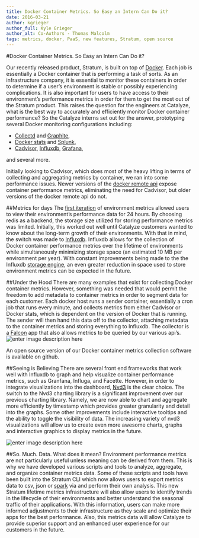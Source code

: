 ```yaml
---
title: Docker Container Metrics. So Easy an Intern Can Do it?
date: 2016-03-21
author: kgrieger
author_full: Kyle Grieger
author_alt: Co-Authors - Thomas Malcolm
tags: metrics, docker, PaaS, new features, Stratum, open source
---
```

#Docker Container Metrics. So Easy an Intern Can Do it?

Our recently released product, Stratum, is built on top of [Docker](https://www.docker.com/). Each job is essentially a Docker container that is performing a task of sorts. As an infrastructure company, it is essential to monitor these containers in order to determine if a user’s environment is stable or possibly experiencing complications. It is also important for users to have access to their environment’s performance metrics in order for them to get the most out of the Stratum product.  This raises the question for the engineers at Catalyze, what is the best way to accurately and efficiently monitor Docker container performance? So the Catalyze interns set out for the answer, prototyping several Docker monitoring configurations including:

* [Collectd](https://collectd.org/) and [Graphite](http://graphite.readthedocs.org/en/latest/dashboard.html),
* [Docker stats](https://docs.docker.com/engine/reference/commandline/stats/) and [Splunk](http://www.splunk.com/),
* [Cadvisor](https://github.com/google/cadvisor), [Influxdb](https://docs.influxdata.com/influxdb/v0.9/), [Grafana](http://grafana.org/),

and several more.

Initially looking to Cadvisor, which does most of the heavy lifting in terms of collecting and aggregating metrics by container, we ran into some performance issues. Newer versions of the [docker remote api](https://docs.docker.com/engine/reference/api/docker_remote_api/) expose container performance metrics, eliminating the need for Cadvisor, but older versions of the docker remote api do not. 

##Metrics for days
The [first iteration](https://engineering.catalyze.io/Import-Export-Console-Metrics-Announcement.html) of environment metrics allowed users to view their environment’s performance data for 24 hours. By choosing redis as a backend, the storage size utilized for storing performance metrics was limited. Initially, this worked out well until Catalyze customers wanted to know about the long-term growth of their environments. With that in mind, the switch was made to [Influxdb](https://influxdata.com/). Influxdb allows for the collection of Docker container performance metrics over the lifetime of environments while simultaneously minimizing storage space (an estimated 10 MB per environment per year). With constant improvements being made to the the Influxdb [storage engine](https://docs.influxdata.com/influxdb/v0.9/concepts/storage_engine/), an even greater reduction in space used to store environment metrics can be expected in the future.

##Under the Hood
There are many examples that exist for collecting Docker container metrics. However, something was needed that would permit the freedom to add metadata to container metrics in order to segment data for each customer. Each docker host runs a sender container, essentially a cron job that runs every minute, and collects metrics from either Cadvisor or Docker stats, which is dependent on the version of Docker that is running. The sender will then hand this data off to the collector, attaching metadata to the container metrics and storing everything to Influxdb. The collector is a [Falcon](http://falconframework.org/) app that also allows metrics to be queried by our various api’s. 
![enter image description here](https://lh3.googleusercontent.com/61KDs6Ynnw4uu6xZfEPO3UajBeZuElBs5_wtBsEPbLC_SkljT9TFhSlqbVxgvCoIBF4=s0 "Docker Metrics Diagram.jpg")

An open source version of our Docker container metrics collection software is available on github.

##Seeing is Believing
There are several front end frameworks that work well with Influxdb to graph and help visualize container performance metrics, such as Granfana, Influga, and Facette. However, in order to integrate visualizations into the dashboard, [Nvd3](http://nvd3.org/) is the clear choice. The switch to the Nvd3 charting library is a significant improvement over our previous charting library. Namely, we are now able to chart and aggregate more efficiently by timestamp which provides greater granularity and detail into the graphs. Some other improvements include interactive tooltips and the ability to toggle the visibility of data. The increasing variety of nvd3 visualizations will allow us to create even more awesome charts, graphs and interactive graphics to display metrics in the future.

![enter image description here](https://lh3.googleusercontent.com/-_HQS3uI0hmw/Vu_6LO6SE0I/AAAAAAAAAA8/bd0_w_mon90Bp7ZGuNy6LpKCoy404nvvA/s0/screencapture-stratum-sandbox-catalyzeapps-com-service-1457047590783+copy.png "screencapture-stratum-sandbox-catalyzeapps-com-service-1457047590783 copy.png")

##So. Much. Data. What does it mean?
Environment performance metrics are not particularly useful unless meaning can be derived from them. This is why we have developed various scripts and tools to analyze, aggregate, and organize container metrics data. Some of these scripts and tools have been built into the Stratum CLI which now allows users to export metrics data to csv, json or [spark](http://spark.apache.org/) via and perform their own analysis.  This new Stratum lifetime metrics infrastructure will also allow users to identify trends in the lifecycle of their environments and better understand the seasonal traffic of their applications.  With this information, users can make more informed adjustments to their infrastructure as they scale and optimize their apps for the best performance.  Also, this metrics data will allow Catalyze to provide superior support and an enhanced user experience for our customers in the future. 
